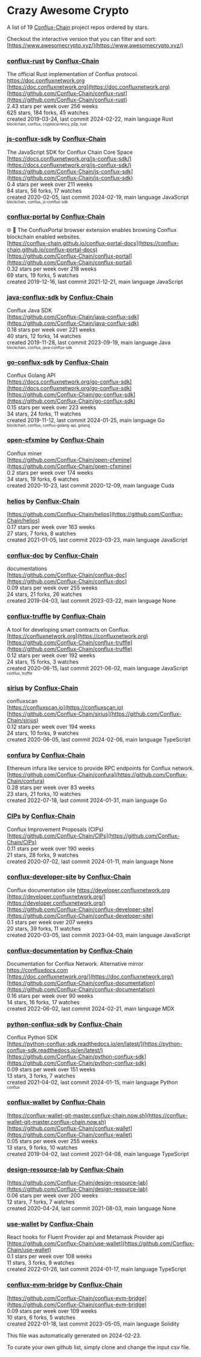 # Crazy Awesome Crypto
A list of 19 [Conflux-Chain](https://github.com/Conflux-Chain) project repos ordered by stars.  

Checkout the interactive version that you can filter and sort: 
[https://www.awesomecrypto.xyz/](https://www.awesomecrypto.xyz/)  


### [conflux-rust](https://github.com/Conflux-Chain/conflux-rust) by [Conflux-Chain](https://github.com/Conflux-Chain)  
The official Rust implementation of Conflux protocol. https://doc.confluxnetwork.org  
[https://doc.confluxnetwork.org](https://doc.confluxnetwork.org)  
[https://github.com/Conflux-Chain/conflux-rust](https://github.com/Conflux-Chain/conflux-rust)  
2.43 stars per week over 256 weeks  
625 stars, 184 forks, 45 watches  
created 2019-03-24, last commit 2024-02-22, main language Rust  
<sub><sup>blockchain, conflux, cryptocurrency, p2p, rust</sup></sub>


### [js-conflux-sdk](https://github.com/Conflux-Chain/js-conflux-sdk) by [Conflux-Chain](https://github.com/Conflux-Chain)  
The JavaScript SDK for Conflux Chain Core Space  
[https://docs.confluxnetwork.org/js-conflux-sdk/](https://docs.confluxnetwork.org/js-conflux-sdk/)  
[https://github.com/Conflux-Chain/js-conflux-sdk](https://github.com/Conflux-Chain/js-conflux-sdk)  
0.4 stars per week over 211 weeks  
84 stars, 56 forks, 17 watches  
created 2020-02-05, last commit 2024-02-19, main language JavaScript  
<sub><sup>blockchain, conflux, js-conflux-sdk</sup></sub>


### [conflux-portal](https://github.com/Conflux-Chain/conflux-portal) by [Conflux-Chain](https://github.com/Conflux-Chain)  
:globe_with_meridians: :electric_plug: The ConfluxPortal browser extension enables browsing Conflux blockchain enabled websites.  
[https://conflux-chain.github.io/conflux-portal-docs](https://conflux-chain.github.io/conflux-portal-docs)  
[https://github.com/Conflux-Chain/conflux-portal](https://github.com/Conflux-Chain/conflux-portal)  
0.32 stars per week over 218 weeks  
69 stars, 19 forks, 5 watches  
created 2019-12-16, last commit 2021-12-21, main language JavaScript  


### [java-conflux-sdk](https://github.com/Conflux-Chain/java-conflux-sdk) by [Conflux-Chain](https://github.com/Conflux-Chain)  
Conflux Java SDK  
[https://github.com/Conflux-Chain/java-conflux-sdk](https://github.com/Conflux-Chain/java-conflux-sdk)  
0.18 stars per week over 221 weeks  
40 stars, 12 forks, 14 watches  
created 2019-11-28, last commit 2023-09-19, main language Java  
<sub><sup>blockchain, conflux, java-conflux-sdk</sup></sub>


### [go-conflux-sdk](https://github.com/Conflux-Chain/go-conflux-sdk) by [Conflux-Chain](https://github.com/Conflux-Chain)  
Conflux Golang API  
[https://docs.confluxnetwork.org/go-conflux-sdk](https://docs.confluxnetwork.org/go-conflux-sdk)  
[https://github.com/Conflux-Chain/go-conflux-sdk](https://github.com/Conflux-Chain/go-conflux-sdk)  
0.15 stars per week over 223 weeks  
34 stars, 24 forks, 11 watches  
created 2019-11-12, last commit 2024-01-25, main language Go  
<sub><sup>blockchain, conflux, conflux-golang-api, golang</sup></sub>


### [open-cfxmine](https://github.com/Conflux-Chain/open-cfxmine) by [Conflux-Chain](https://github.com/Conflux-Chain)  
Conflux miner  
[https://github.com/Conflux-Chain/open-cfxmine](https://github.com/Conflux-Chain/open-cfxmine)  
0.2 stars per week over 174 weeks  
34 stars, 19 forks, 6 watches  
created 2020-10-23, last commit 2020-12-09, main language Cuda  


### [helios](https://github.com/Conflux-Chain/helios) by [Conflux-Chain](https://github.com/Conflux-Chain)  
  
[https://github.com/Conflux-Chain/helios](https://github.com/Conflux-Chain/helios)  
0.17 stars per week over 163 weeks  
27 stars, 7 forks, 8 watches  
created 2021-01-05, last commit 2023-03-23, main language JavaScript  


### [conflux-doc](https://github.com/Conflux-Chain/conflux-doc) by [Conflux-Chain](https://github.com/Conflux-Chain)  
documentations  
[https://github.com/Conflux-Chain/conflux-doc](https://github.com/Conflux-Chain/conflux-doc)  
0.09 stars per week over 255 weeks  
24 stars, 21 forks, 26 watches  
created 2019-04-03, last commit 2023-03-22, main language None  


### [conflux-truffle](https://github.com/Conflux-Chain/conflux-truffle) by [Conflux-Chain](https://github.com/Conflux-Chain)  
A tool for developing smart contracts on Conflux.  
[https://confluxnetwork.org](https://confluxnetwork.org)  
[https://github.com/Conflux-Chain/conflux-truffle](https://github.com/Conflux-Chain/conflux-truffle)  
0.12 stars per week over 192 weeks  
24 stars, 15 forks, 3 watches  
created 2020-06-15, last commit 2021-06-02, main language JavaScript  
<sub><sup>conflux, truffle</sup></sub>


### [sirius](https://github.com/Conflux-Chain/sirius) by [Conflux-Chain](https://github.com/Conflux-Chain)  
confluxscan   
[https://confluxscan.io](https://confluxscan.io)  
[https://github.com/Conflux-Chain/sirius](https://github.com/Conflux-Chain/sirius)  
0.12 stars per week over 194 weeks  
24 stars, 10 forks, 9 watches  
created 2020-06-05, last commit 2024-02-06, main language TypeScript  


### [confura](https://github.com/Conflux-Chain/confura) by [Conflux-Chain](https://github.com/Conflux-Chain)  
Ethereum infura like service to provide RPC endpoints for Conflux network.  
[https://github.com/Conflux-Chain/confura](https://github.com/Conflux-Chain/confura)  
0.28 stars per week over 83 weeks  
23 stars, 21 forks, 10 watches  
created 2022-07-18, last commit 2024-01-31, main language Go  


### [CIPs](https://github.com/Conflux-Chain/CIPs) by [Conflux-Chain](https://github.com/Conflux-Chain)  
Conflux Improvement Proposals (CIPs)  
[https://github.com/Conflux-Chain/CIPs](https://github.com/Conflux-Chain/CIPs)  
0.11 stars per week over 190 weeks  
21 stars, 28 forks, 9 watches  
created 2020-07-02, last commit 2024-01-11, main language None  


### [conflux-developer-site](https://github.com/Conflux-Chain/conflux-developer-site) by [Conflux-Chain](https://github.com/Conflux-Chain)  
Conflux documentation site https://developer.confluxnetwork.org  
[https://developer.confluxnetwork.org/](https://developer.confluxnetwork.org/)  
[https://github.com/Conflux-Chain/conflux-developer-site](https://github.com/Conflux-Chain/conflux-developer-site)  
0.1 stars per week over 207 weeks  
20 stars, 39 forks, 11 watches  
created 2020-03-05, last commit 2023-04-03, main language JavaScript  


### [conflux-documentation](https://github.com/Conflux-Chain/conflux-documentation) by [Conflux-Chain](https://github.com/Conflux-Chain)  
Documentation for Conflux Network. Alternative mirror https://confluxdocs.com  
[https://doc.confluxnetwork.org/](https://doc.confluxnetwork.org/)  
[https://github.com/Conflux-Chain/conflux-documentation](https://github.com/Conflux-Chain/conflux-documentation)  
0.16 stars per week over 90 weeks  
14 stars, 16 forks, 17 watches  
created 2022-06-02, last commit 2024-02-21, main language MDX  


### [python-conflux-sdk](https://github.com/Conflux-Chain/python-conflux-sdk) by [Conflux-Chain](https://github.com/Conflux-Chain)  
Conflux Python SDK  
[https://python-conflux-sdk.readthedocs.io/en/latest/](https://python-conflux-sdk.readthedocs.io/en/latest/)  
[https://github.com/Conflux-Chain/python-conflux-sdk](https://github.com/Conflux-Chain/python-conflux-sdk)  
0.09 stars per week over 151 weeks  
13 stars, 3 forks, 7 watches  
created 2021-04-02, last commit 2024-01-15, main language Python  
<sub><sup>conflux</sup></sub>


### [conflux-wallet](https://github.com/Conflux-Chain/conflux-wallet) by [Conflux-Chain](https://github.com/Conflux-Chain)  
  
[https://conflux-wallet-git-master.conflux-chain.now.sh](https://conflux-wallet-git-master.conflux-chain.now.sh)  
[https://github.com/Conflux-Chain/conflux-wallet](https://github.com/Conflux-Chain/conflux-wallet)  
0.05 stars per week over 255 weeks  
13 stars, 9 forks, 10 watches  
created 2019-04-02, last commit 2021-04-08, main language TypeScript  


### [design-resource-lab](https://github.com/Conflux-Chain/design-resource-lab) by [Conflux-Chain](https://github.com/Conflux-Chain)  
  
[https://github.com/Conflux-Chain/design-resource-lab](https://github.com/Conflux-Chain/design-resource-lab)  
0.06 stars per week over 200 weeks  
12 stars, 7 forks, 7 watches  
created 2020-04-24, last commit 2021-08-03, main language None  


### [use-wallet](https://github.com/Conflux-Chain/use-wallet) by [Conflux-Chain](https://github.com/Conflux-Chain)  
React hooks for Fluent Provider api and Metamask Provider api  
[https://github.com/Conflux-Chain/use-wallet](https://github.com/Conflux-Chain/use-wallet)  
0.1 stars per week over 108 weeks  
11 stars, 3 forks, 9 watches  
created 2022-01-26, last commit 2024-01-17, main language TypeScript  


### [conflux-evm-bridge](https://github.com/Conflux-Chain/conflux-evm-bridge) by [Conflux-Chain](https://github.com/Conflux-Chain)  
  
[https://github.com/Conflux-Chain/conflux-evm-bridge](https://github.com/Conflux-Chain/conflux-evm-bridge)  
0.09 stars per week over 109 weeks  
10 stars, 6 forks, 5 watches  
created 2022-01-18, last commit 2023-05-05, main language Solidity  


This file was automatically generated on 2024-02-23.  

To curate your own github list, simply clone and change the input csv file.  